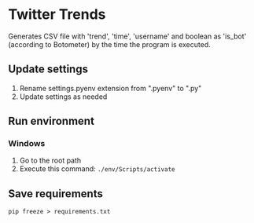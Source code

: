 # Twitter Trends

Generates CSV file with 'trend', 'time', 'username' and boolean as 'is_bot' (according to Botometer) by the time the program is executed.

## Update settings
1. Rename settings.pyenv extension from ".pyenv" to ".py"
2. Update settings as needed

## Run environment

### Windows

1. Go to the root path
2. Execute this command: `./env/Scripts/activate`

## Save requirements
`pip freeze > requirements.txt`
